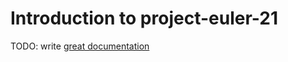 # Introduction to project-euler-21

TODO: write [great documentation](http://jacobian.org/writing/what-to-write/)
